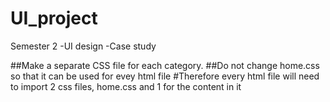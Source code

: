 # UI_project
Semester 2 -UI design -Case study

##Make a separate CSS file for each category.
##Do not change home.css so that it can be used for evey html file
#Therefore every html file will need to import 2 css files, home.css and 1 for the content in it
